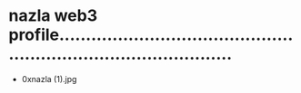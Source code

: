 # nazla web3 profile......................................................................................
- 0xnazla (1).jpg
